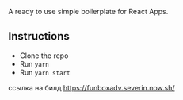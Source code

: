 A ready to use simple boilerplate for React Apps.

## Instructions

- Clone the repo
- Run `yarn`
- Run `yarn start`

ссылка на билд
https://funboxadv.severin.now.sh/

